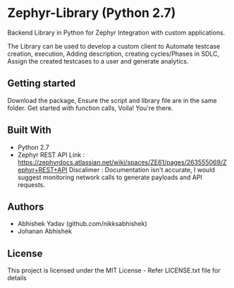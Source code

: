 # Zephyr-Library (Python 2.7)
Backend Library in Python for Zephyr Integration with custom applications.

The Library can be used to develop a custom client to Automate testcase creation, 
execution, Adding description, creating cycles/Phases in SDLC, Assign the created 
testcases to a user and generate analytics.

## Getting started
Download the package, Ensure the script and library file are in the same folder.
Get started with function calls,
Voila! You're there.

## Built With
- Python 2.7
- Zephyr REST API 
  Link : https://zephyrdocs.atlassian.net/wiki/spaces/ZE61/pages/263555069/Zephyr+REST+API
  Discalimer : Documentation isn't accurate, I would suggest monitoring network calls to
               generate payloads and API requests.
## Authors
- Abhishek Yadav (github.com/nikksabhishek)
- Johanan Abhishek

## License
This project is licensed under the MIT License - Refer LICENSE.txt file for details


     

